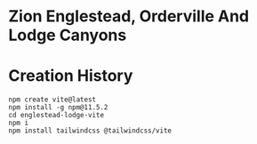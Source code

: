 # Zion Englestead, Orderville And Lodge Canyons


# Creation History

```base
npm create vite@latest
npm install -g npm@11.5.2
cd englestead-lodge-vite
npm i
npm install tailwindcss @tailwindcss/vite
```
